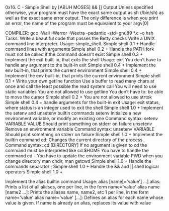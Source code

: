 0x16. C - Simple Shell
by [ABUH MOSES] && []
Output
Unless specified otherwise, your program must have the exact same output as sh (/bin/sh) as well as the exact same error output.
The only difference is when you print an error, the name of the program must be equivalent to your argv[0]

COMPILER: gcc -Wall -Werror -Wextra -pedantic -std=gnu89 *.c -o hsh
Tasks: Write a beautiful code that passes the Betty checks
	Write a UNIX command line interpreter.
	Usage: simple_shell.
Simple shell 0.1 +
	Handle command lines with arguments
Simple shell 0.2 +
	Handle the PATH
	fork must not be called if the command doesn’t exist
Simple shell 0.3 +
	Implement the exit built-in, that exits the shell
	Usage: exit
	You don’t have to handle any argument to the built-in exit
Simple shell 0.4 +
	Implement the env built-in, that prints the current environment
Simple shell 0.4 +
	Implement the env built-in, that prints the current environment
Simple shell 0.1 +
	Write your own getline function
	Use a buffer to read many chars at once and call the least possible the read system call
	You will need to use static variables
	You are not allowed to use getline
	You don’t have to:
	be able to move the cursor
Simple shell 0.2 +
	You are not allowed to use strtok
Simple shell 0.4 +
	handle arguments for the built-in exit
	Usage: exit status, where status is an integer used to exit the shell
Simple shell 1.0 +
	Implement the setenv and unsetenv builtin commands
setenv
	Initialize a new environment variable, or modify an existing one
	Command syntax: setenv VARIABLE VALUE
	Should print something on stderr on failure
unsetenv
	Remove an environment variable
	Command syntax: unsetenv VARIABLE
	Should print something on stderr on failure
Simple shell 1.0 +
	Implement the builtin command cd:
	Changes the current directory of the process.
	Command syntax: cd [DIRECTORY]
	If no argument is given to cd the command must be interpreted like cd $HOME
	You have to handle the command cd -
	You have to update the environment variable PWD when you change directory
	man chdir, man getcwd
Simple shell 1.0 +
	Handle the commands separator ;
Simple shell 1.0 +
	Handle the && and || shell logical operators
Simple shell 1.0 +

Implement the alias builtin command
Usage: alias [name[='value'] ...]
alias: Prints a list of all aliases, one per line, in the form name='value'
alias name [name2 ...]: Prints the aliases name, name2, etc 1 per line, in the form name='value'
alias name='value' [...]: Defines an alias for each name whose value is given. If name is already an alias, replaces its value with value

